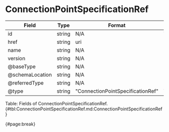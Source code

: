 <!--
    ATTENTION: This file was generated via gradle!
               Do NOT manually edit this file! Any such changes will be overwritten!
-->

# ConnectionPointSpecificationRef

| Field | Type | Format | Required |
| ------- | ------- | ------- | --- |
| id | string | N/A | Yes |
| href | string | uri | No |
| name | string | N/A | No |
| version | string | N/A | No |
| @baseType | string | N/A | No |
| @schemaLocation | string | N/A | No |
| @referredType | string | N/A | No |
| @type | string | "ConnectionPointSpecificationRef" | Yes |

Table: Fields of ConnectionPointSpecificationRef. {#tbl:ConnectionPointSpecificationRef.md:ConnectionPointSpecificationRef}

{#page:break}
